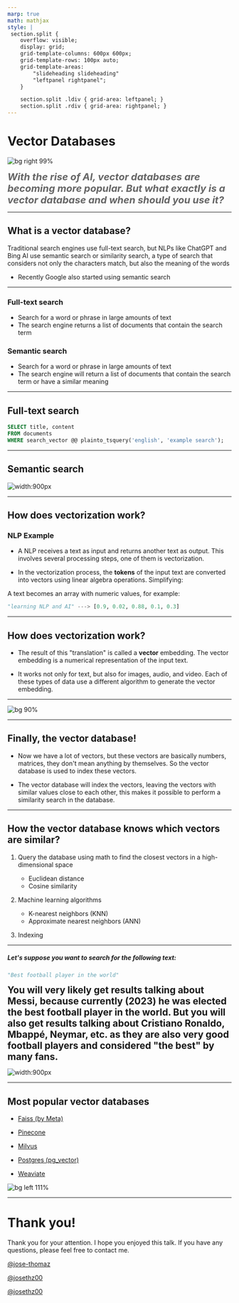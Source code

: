 ```yaml
---
marp: true
math: mathjax
style: |
 section.split {
    overflow: visible;
    display: grid;
    grid-template-columns: 600px 600px;
    grid-template-rows: 100px auto;
    grid-template-areas: 
        "slideheading slideheading"
        "leftpanel rightpanel";
    }

    section.split .ldiv { grid-area: leftpanel; }
    section.split .rdiv { grid-area: rightpanel; }
---
```


# Vector Databases

![bg right 99%](./vector-db-banner.png)

<i style="font-size: 22px; font-weight: bold; color: #666">With the rise of AI, vector databases are becoming more popular. But what exactly is a vector database and when should you use it? </i>

---

## What is a vector database?

Traditional search engines use full-text search, but NLPs like ChatGPT and Bing AI use semantic search or similarity search, a type of search that considers not only the characters match, but also the meaning of the words

* Recently Google also started using semantic search

---

<!-- _class: split -->

<div class=ldiv>

### Full-text search

- Search for a word or phrase in large amounts of text
- The search engine returns a list of documents that contain the search term

</div>


<div class=rdiv>

### Semantic search

- Search for a word or phrase in large amounts of text
- The search engine will return a list of documents that contain the search term or have a similar meaning

</div>

---

## Full-text search

```sql
SELECT title, content
FROM documents
WHERE search_vector @@ plainto_tsquery('english', 'example search');
```

---

## Semantic search

![width:900px](./semantic-search.png)

---

## How does vectorization work?

### NLP Example

- A NLP receives a text as input and returns another text as output. This involves several processing steps, one of them is vectorization.

- In the vectorization process, the **tokens** of the input text are converted into vectors using linear algebra operations. Simplifying:

A text becomes an array with numeric values, for example:

```python
"learning NLP and AI" ---> [0.9, 0.02, 0.88, 0.1, 0.3]
```

---

## How does vectorization work?

- The result of this "translation" is called a **vector** embedding. The vector embedding is a numerical representation of the input text.

- It works not only for text, but also for images, audio, and video. Each of these types of data use a different algorithm to generate the vector embedding.

---

![bg 90%](./rise-of-vector-data-5.png)

---

## Finally, the vector database!

- Now we have a lot of vectors, but these vectors are basically numbers, matrices, they don't mean anything by themselves. So the vector database is used to index these vectors.

- The vector database will index the vectors, leaving the vectors with similar values close to each other, this makes it possible to perform a similarity search in the database.

---

## How the vector database knows which vectors are similar?

1. Query the database using math to find the closest vectors in a high-dimensional space
    - Euclidean distance
    - Cosine similarity

2. Machine learning algorithms
    - K-nearest neighbors (KNN)
    - Approximate nearest neighbors (ANN)

3. Indexing

---

<h5> Let's suppose you want to search for the following text: </h5>

```python
"Best football player in the world"
```

<span style="font-size: 21px; font-weight: bold">You will very likely get results talking about Messi, because currently (2023) he was elected the best football player in the world. But you will also get results talking about Cristiano Ronaldo, Mbappé, Neymar, etc. as they are also very good football players and considered "the best" by many fans. <span/>

![width:900px](./best-players.png)

---

## Most popular vector databases

- [Faiss (by Meta)](https://ai.facebook.com/tools/faiss/)

- [Pinecone](https://www.pinecone.io/)

- [Milvus](https://milvus.io/)

- [Postgres (pg_vector)](https://github.com/pgvector/pgvector/)

- [Weaviate](https://www.weaviate.io/)

![bg left 111%](./common-databases.png)

---

# Thank you!

<style>
@import 'https://maxcdn.bootstrapcdn.com/font-awesome/4.7.0/css/font-awesome.min.css';
</style>

Thank you for your attention. I hope you enjoyed this talk. If you have any questions, please feel free to contact me.

  <a href="https://www.linkedin.com/in/jose-thomaz/" target="_blank" style="margin-right: 20px;"><i class="fa fa-linkedin fa-3x" aria-hidden="true"></i>@jose-thomaz</a>

  <a href="https://www.twitter.com/josethz00" target="_blank" style="margin-right: 20px;"><i class="fa fa-twitter fa-3x" aria-hidden="true"></i>@josethz00</a>

  <a href="https://github.com/josethz00" target="_blank" style="margin-right: 20px;"><i class="fa fa-github fa-3x" aria-hidden="true"></i>@josethz00</a>